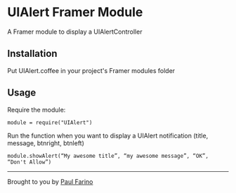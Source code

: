 # UIAlert Framer Module
A Framer module to display a UIAlertController

## Installation
Put UIAlert.coffee in your project's Framer modules folder

## Usage
Require the module:
````
module = require("UIAlert")
````

Run the function when you want to display a UIAlert notification (title, message, btnright, btnleft)
````
module.showAlert(“My awesome title”, “my awesome message”, “OK”, “Don't Allow”)
````

-------------
Brought to you by [Paul Farino](https://github.com/paulfarino)
